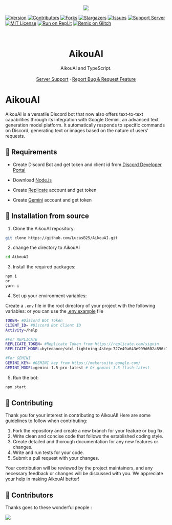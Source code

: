 <center><img src="https://capsule-render.vercel.app/api?type=waving&color=gradient&height=200&section=header&text=AikouAI&fontSize=80&fontAlignY=35&animation=twinkling&fontColor=gradient" /></center>

[![Version][version-shield]](version-url)
[![Contributors][contributors-shield]][contributors-url]
[![Forks][forks-shield]][forks-url]
[![Stargazers][stars-shield]][stars-url]
[![Issues][issues-shield]][issues-url]
[![Support Server][support-shield]][support-server]
[![MIT License][license-shield]][license-url]
[![Run on Repl.it](https://repl.it/badge/github/LucasB25/AikouAI)](https://repl.it/github/LucasB25/AikouAI)
[![Remix on Glitch](https://cdn.glitch.com/2703baf2-b643-4da7-ab91-7ee2a2d00b5b%2Fremix-button.svg)](https://glitch.com/edit/#!/import/github/LucasB25/AikouAI)

<!-- PROJECT LOGO -->
<br />

  <h1 align="center">AikouAI</h1>

  <p align="center">AikouAI and TypeScript.
    <br />
    <br />
        <a href="https://discord.gg/AhUJa2kdAr">Server Support</a>
    ·
    <a href="https://github.com/LucasB25/AikouAI/issues">Report Bug & Request Feature</a>
  </p>
</p>

# AikouAI

AikouAI is a versatile Discord bot that now also offers text-to-text capabilities through its integration with Google Gemini, an advanced text generation model platform. It automatically responds to specific commands on Discord, generating text or images based on the nature of users' requests.

## 🔧 Requirements

-   Create Discord Bot and get token and client id from [Discord Developer Portal](https://discord.com/developers/applications)

-   Download [Node.js](https://nodejs.org/en/download/)

-   Create [Replicate](https://replicate.com/) account and get token

-   Create [Gemini](https://makersuite.google.com/) account and get token

## 🚀 Installation from source

1. Clone the AikouAI repository:

```bash
git clone https://github.com/LucasB25/AikouAI.git
```

2. change the directory to AikouAI

```bash
cd AikouAI
```

3. Install the required packages:

```bash
npm i
or
yarn i
```

4. Set up your environment variables:

Create a `.env` file in the root directory of your project with the following variables:
or you can use the [.env.example](https://raw.githubusercontent.com/LucasB25/AikouAI/main/.env.example) file

```bash
TOKEN= #Discord Bot Token
CLIENT_ID= #Discord Bot Client ID
Activity=/help

#For REPLICATE
REPLICATE_TOKEN= #Replicate Token from https://replicate.com/signin
REPLICATE_MODEL=bytedance/sdxl-lightning-4step:727e49a643e999d602a896c774a0658ffefea21465756a6ce24b7ea4165eba6a

#For GEMINI
GEMINI_KEY= #GEMINI key from https://makersuite.google.com/
GEMINI_MODEL=gemini-1.5-pro-latest # Or gemini-1.5-flash-latest
```

5. Run the bot:

```bash
npm start
```

## 📜 Contributing

Thank you for your interest in contributing to AikouAI! Here are some guidelines to follow when contributing:

1. Fork the repository and create a new branch for your feature or bug fix.
2. Write clean and concise code that follows the established coding style.
3. Create detailed and thorough documentation for any new features or changes.
4. Write and run tests for your code.
5. Submit a pull request with your changes.

Your contribution will be reviewed by the project maintainers, and any necessary feedback or changes will be discussed with you. We appreciate your help in making AikouAI better!

## 👥 Contributors

Thanks goes to these wonderful people :

<a href="https://github.com/LucasB25/AikouAI/graphs/contributors">
  <img src="https://contrib.rocks/image?repo=LucasB25/AikouAI" />
</a>

[version-shield]: https://img.shields.io/github/package-json/v/LucasB25/AikouAI?style=for-the-badge
[contributors-shield]: https://img.shields.io/github/contributors/LucasB25/AikouAI.svg?style=for-the-badge
[contributors-url]: https://github.com/LucasB25/AikouAI/graphs/contributors
[forks-shield]: https://img.shields.io/github/forks/LucasB25/AikouAI.svg?style=for-the-badge
[forks-url]: https://github.com/LucasB25/AikouAI/network/members
[stars-shield]: https://img.shields.io/github/stars/LucasB25/AikouAI.svg?style=for-the-badge
[stars-url]: https://github.com/LucasB25/AikouAI/stargazers
[issues-shield]: https://img.shields.io/github/issues/LucasB25/AikouAI.svg?style=for-the-badge
[issues-url]: https://github.com/LucasB25/AikouAI/issues
[license-shield]: https://img.shields.io/github/license/LucasB25/AikouAI.svg?style=for-the-badge
[license-url]: https://github.com/LucasB25/AikouAI/blob/mains/LICENSE
[support-server]: https://discord.gg/AhUJa2kdAr
[support-shield]: https://img.shields.io/discord/942117923001098260.svg?style=for-the-badge&logo=discord&colorB=7289DA
